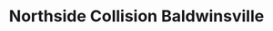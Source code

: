 ---
title: "Northside Collision Baldwinsville"
url: /baldwinsville/northside-collision-baldwinsville/
shop: Autowerkstatt
---